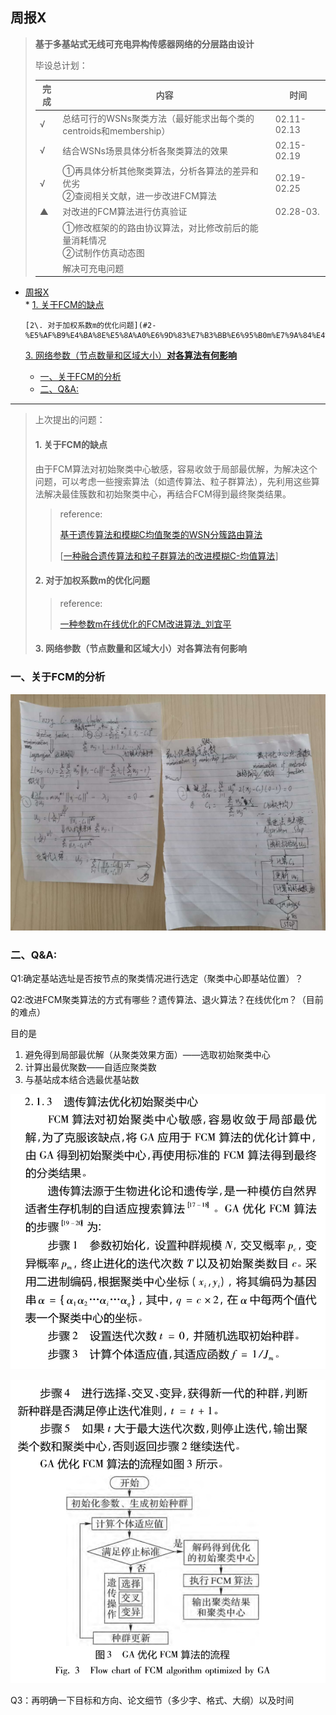 ## 周报Ⅹ



>  **基于多基站式无线可充电异构传感器网络的分层路由设计**
>
> 毕设总计划：
>
> | 完成 | 内容                                                         | 时间        |
> | ---- | ------------------------------------------------------------ | ----------- |
> | √    | 总结可行的WSNs聚类方法（最好能求出每个类的centroids和membership） | 02.11-02.13 |
> | √    | 结合WSNs场景具体分析各聚类算法的效果                         | 02.15-02.19 |
> | √    | ①再具体分析其他聚类算法，分析各算法的差异和优劣<br>②查阅相关文献，进一步改进FCM算法 | 02.19-02.25 |
> | ▲    | 对改进的FCM算法进行仿真验证                                  | 02.28-03.   |
> |      | ①修改框架的的路由协议算法，对比修改前后的能量消耗情况<br>②试制作仿真动态图 |             |
> |      | 解决可充电问题                                               |             |



* [周报Ⅹ](#%E5%91%A8%E6%8A%A5%E2%85%B9)                                
	  *  [1\. 关于FCM的缺点](#1-%E5%85%B3%E4%BA%8Efcm%E7%9A%84%E7%BC%BA%E7%82%B9)                                          
	  
	  [2\. 对于加权系数m的优化问题](#2-%E5%AF%B9%E4%BA%8E%E5%8A%A0%E6%9D%83%E7%B3%BB%E6%95%B0m%E7%9A%84%E4%BC%98%E5%8C%96%E9%97%AE%E9%A2%98)                                                                                                        
    
    [3\. 网络参数（节点数量和区域大小）<strong>对各算法有何影响</strong>](#3-%E7%BD%91%E7%BB%9C%E5%8F%82%E6%95%B0%E8%8A%82%E7%82%B9%E6%95%B0%E9%87%8F%E5%92%8C%E5%8C%BA%E5%9F%9F%E5%A4%A7%E5%B0%8F%E5%AF%B9%E5%90%84%E7%AE%97%E6%B3%95%E6%9C%89%E4%BD%95%E5%BD%B1%E5%93%8D)                                                                                             
  *  [一、关于FCM的分析](#%E4%B8%80%E5%85%B3%E4%BA%8Efcm%E7%9A%84%E5%88%86%E6%9E%90)                                       
  *  [二、Q&amp;A:](#%E4%BA%8Cqa)  

---



> 上次提出的问题：
>
> #### 1. 关于FCM的缺点
>
> 由于FCM算法对初始聚类中心敏感，容易收敛于局部最优解，为解决这个问题，可以考虑一些搜索算法（如遗传算法、粒子群算法），先利用这些算法解决最佳簇数和初始聚类中心，再结合FCM得到最终聚类结果。
>
> > reference:
> >
> > [基于遗传算法和模糊C均值聚类的WSN分簇路由算法](http://www.cnki.com.cn/Article/CJFDTotal-JSJY201908029.htm)
> >
> > [[一种融合遗传算法和粒子群算法的改进模糊C-均值算法](http://www.cqvip.com/QK/97822A/201106/40333509.html)]
>
> 
>
> #### 2. 对于加权系数m的优化问题
>
> > reference:
> >
> > [一种参数m在线优化的FCM改进算法_刘宜平]()
>
> 
>
> #### 3. 网络参数（节点数量和区域大小）**对各算法有何影响**



### 一、关于FCM的分析



![1](https://github.com/HenryChen1/Graduation-design-of-Wireless-sensor-network/blob/master/pic/report-10-1.jpg)





### 二、Q&A:

Q1:确定基站选址是否按节点的聚类情况进行选定（聚类中心即基站位置）？



Q2:改进FCM聚类算法的方式有哪些？遗传算法、退火算法？在线优化m？（目前的难点）

目的是

1. 避免得到局部最优解（从聚类效果方面）——选取初始聚类中心
2. 计算出最优聚数——自适应聚类数
3. 与基站成本结合选最优基站数



![2](https://github.com/HenryChen1/Graduation-design-of-Wireless-sensor-network/blob/master/pic/report-10-2.png)



![3](https://github.com/HenryChen1/Graduation-design-of-Wireless-sensor-network/blob/master/pic/report-10-3.png)



Q3：再明确一下目标和方向、论文细节（多少字、格式、大纲）以及时间

